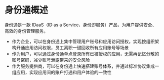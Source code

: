 # 身份通概述

身份通是一款 IDaaS（ID as a Service，身份即服务）产品，为用户提供安全、高效的身份管理服务。
* 作为企业，可以在身份通上集中管理用户账号和应用访问授权，实现按组织架构开通应用访问权限，员工离职一键回收所有应用账号等场景
* 作为用户，可以通过身份通单点登录所有已被授权的应用，无需再记忆分散的账号密码，减少账号泄露带来的安全风险
* 作为服务提供商，可以在身份通上快速搭建账号体系，并通过标准协议集成一组应用，实现应用间的账户打通和用户体验的一致性
